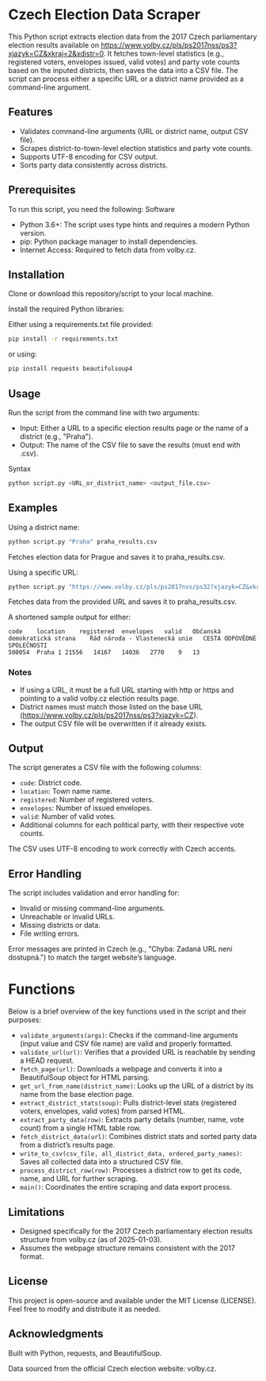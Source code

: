 # Czech Election Data Scraper
This Python script extracts election data from the 2017 Czech parliamentary election results available on https://www.volby.cz/pls/ps2017nss/ps3?xjazyk=CZ&xkraj=2&xdistr=0. It fetches town-level statistics (e.g., registered voters, envelopes issued, valid votes) and party vote counts based on the inputed districts, then saves the data into a CSV file. The script can process either a specific URL or a district name provided as a command-line argument.


## Features
* Validates command-line arguments (URL or district name, output CSV file).
* Scrapes district-to-town-level election statistics and party vote counts.
* Supports UTF-8 encoding for CSV output.
* Sorts party data consistently across districts.

## Prerequisites
To run this script, you need the following:
Software
* Python 3.6+: The script uses type hints and requires a modern Python version.
* pip: Python package manager to install dependencies.
* Internet Access: Required to fetch data from volby.cz.

## Installation
Clone or download this repository/script to your local machine.

Install the required Python libraries:

Either using a requirements.txt file provided:
```bash
pip install -r requirements.txt
```

or using:
```bash
pip install requests beautifulsoup4
```


## Usage
Run the script from the command line with two arguments:
* Input: Either a URL to a specific election results page or the name of a district (e.g., "Praha").
* Output: The name of the CSV file to save the results (must end with .csv).

Syntax
```bash
python script.py <URL_or_district_name> <output_file.csv>
```

## Examples
Using a district name:
```bash
python script.py "Praha" praha_results.csv
```
Fetches election data for Prague and saves it to praha_results.csv.

Using a specific URL:
```bash
python script.py "https://www.volby.cz/pls/ps2017nss/ps32?xjazyk=CZ&xkraj=1&xnumnuts=1100" praha_results.csv
```
Fetches data from the provided URL and saves it to praha_results.csv.

A shortened sample output for either:
```csv
code	location	registered	envelopes	valid	Občanská demokratická strana	Řád národa - Vlastenecká unie	CESTA ODPOVĚDNÉ SPOLEČNOSTI
500054	Praha 1	21556	14167	14036	2770	9	13
```

### Notes
* If using a URL, it must be a full URL starting with http or https and pointing to a valid volby.cz election results page.
* District names must match those listed on the base URL (https://www.volby.cz/pls/ps2017nss/ps3?xjazyk=CZ).
* The output CSV file will be overwritten if it already exists.

## Output
The script generates a CSV file with the following columns:
* ```code```: District code.
* ```location```: Town name name.
* ```registered```: Number of registered voters.
* ```envelopes```: Number of issued envelopes.
* ```valid```: Number of valid votes.
* Additional columns for each political party, with their respective vote counts.

The CSV uses UTF-8 encoding to work correctly with Czech accents.


## Error Handling
The script includes validation and error handling for:
* Invalid or missing command-line arguments.
* Unreachable or invalid URLs.
* Missing districts or data.
* File writing errors.

Error messages are printed in Czech (e.g., "Chyba: Zadaná URL není dostupná.") to match the target website’s language.

# Functions
Below is a brief overview of the key functions used in the script and their purposes:

* ```validate_arguments(args)```: Checks if the command-line arguments (input value and CSV file name) are valid and properly formatted.
* ```validate_url(url)```: Verifies that a provided URL is reachable by sending a HEAD request.
* ```fetch_page(url)```: Downloads a webpage and converts it into a BeautifulSoup object for HTML parsing.
* ```get_url_from_name(district_name)```: Looks up the URL of a district by its name from the base election page.
* ```extract_district_stats(soup)```: Pulls district-level stats (registered voters, envelopes, valid votes) from parsed HTML.
* ```extract_party_data(row)```: Extracts party details (number, name, vote count) from a single HTML table row.
* ```fetch_district_data(url)```: Combines district stats and sorted party data from a district’s results page.
* ```write_to_csv(csv_file, all_district_data, ordered_party_names)```: Saves all collected data into a structured CSV file.
* ```process_district_row(row)```: Processes a district row to get its code, name, and URL for further scraping.
* ```main()```: Coordinates the entire scraping and data export process.

## Limitations
* Designed specifically for the 2017 Czech parliamentary election results structure from volby.cz (as of 2025-01-03).
* Assumes the webpage structure remains consistent with the 2017 format.

## License
This project is open-source and available under the MIT License (LICENSE). Feel free to modify and distribute it as needed.

## Acknowledgments
Built with Python, requests, and BeautifulSoup.

Data sourced from the official Czech election website: volby.cz.

